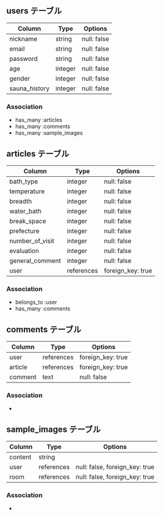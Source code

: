 ## users テーブル

| Column        | Type    | Options     |
| ------------- | ------- | ----------- |
| nickname      | string  | null: false |
| email         | string  | null: false |
| password      | string  | null: false |
| age           | integer | null: false |
| gender        | integer | null: false |
| sauna_history | integer | null: false |

### Association

- has_many :articles
- has_many :comments
- has_many :sample_images


## articles テーブル

| Column          | Type       | Options           |
| --------------- | ---------- | ----------------- |
| bath_type       | integer    | null: false       |
| temperature     | integer    | null: false       |
| breadth         | integer    | null: false       |
| water_bath      | integer    | null: false       |
| break_space     | integer    | null: false       |
| prefecture      | integer    | null: false       |
| number_of_visit | integer    | null: false       |
| evaluation      | integer    | null: false       |
| general_comment | integer    | null: false       |
| user            | references | foreign_key: true |

### Association

- belongs_to :user
- has_many :comments


## comments テーブル

| Column  | Type       | Options           |
| ------- | ---------- | ----------------- |
| user    | references | foreign_key: true |
| article | references | foreign_key: true |
| comment | text       | null: false       |

### Association

- 


## sample_images テーブル

| Column  | Type       | Options                        |
| ------- | ---------- | ------------------------------ |
| content | string     |                                |
| user    | references | null: false, foreign_key: true |
| room    | references | null: false, foreign_key: true |

### Association

- 